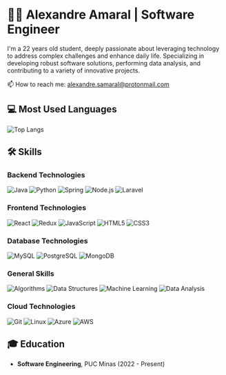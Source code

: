 # 👨‍💻 Alexandre Amaral | Software Engineer

I'm a 22 years old student,  deeply passionate about leveraging technology to address complex challenges and enhance daily life. Specializing in developing robust software solutions, performing data analysis, and contributing to a variety of innovative projects.

📫 How to reach me: [alexandre.samaral@protonmail.com](mailto:alexandre.samaral@protonmail.com)

## 💻 Most Used Languages

![Top Langs](https://github-readme-stats.vercel.app/api/top-langs/?username=alexandre-amaral&layout=compact&theme=radical)

## 🛠 Skills

### Backend Technologies
![Java](https://img.shields.io/badge/-Java-007396?style=flat-square&logo=java) ![Python](https://img.shields.io/badge/-Python-3776AB?style=flat-square&logo=Python) ![Spring](https://img.shields.io/badge/-Spring-6DB33F?style=flat-square&logo=spring) ![Node.js](https://img.shields.io/badge/-Node.js-339933?style=flat-square&logo=node.js) ![Laravel](https://img.shields.io/badge/-Laravel-FF2D20?style=flat-square&logo=laravel)

### Frontend Technologies
![React](https://img.shields.io/badge/-React-61DAFB?style=flat-square&logo=react) ![Redux](https://img.shields.io/badge/-Redux-764ABC?style=flat-square&logo=redux) ![JavaScript](https://img.shields.io/badge/-JavaScript-F7DF1E?style=flat-square&logo=javascript) ![HTML5](https://img.shields.io/badge/-HTML5-E34F26?style=flat-square&logo=html5) ![CSS3](https://img.shields.io/badge/-CSS3-1572B6?style=flat-square&logo=css3)

### Database Technologies
![MySQL](https://img.shields.io/badge/-MySQL-4479A1?style=flat-square&logo=mysql) ![PostgreSQL](https://img.shields.io/badge/-PostgreSQL-4169E1?style=flat-square&logo=postgresql) ![MongoDB](https://img.shields.io/badge/-MongoDB-47A248?style=flat-square&logo=mongodb)

### General Skills
![Algorithms](https://img.shields.io/badge/-Algorithms-EF2D5E?style=flat-square) ![Data Structures](https://img.shields.io/badge/-Data_Structures-FCC624?style=flat-square) ![Machine Learning](https://img.shields.io/badge/-Machine_Learning-0078D4?style=flat-square) ![Data Analysis](https://img.shields.io/badge/-Data_Analysis-005571?style=flat-square)

### Cloud Technologies
![Git](https://img.shields.io/badge/-Git-F05032?style=flat-square&logo=git) ![Linux](https://img.shields.io/badge/-Linux-FCC624?style=flat-square&logo=linux) ![Azure](https://img.shields.io/badge/-Azure-0078D4?style=flat-square&logo=microsoft-azure) ![AWS](https://img.shields.io/badge/-AWS-232F3E?style=flat-square&logo=amazon-aws)

## 🎓 Education

- **Software Engineering**, PUC Minas (2022 - Present)

